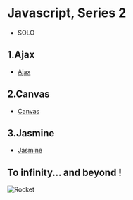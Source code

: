# Javascript, Series 2

- SOLO

## 1.Ajax

- [Ajax](./1.Ajax)

## 2.Canvas

- [Canvas](./2.Canvas)

## 3.Jasmine 

- [Jasmine](./3.Jasmine)

## To infinity... and beyond !

![Rocket](rocket.gif)
